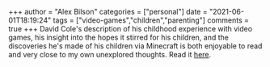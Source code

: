 +++
author = "Alex Bilson"
categories = ["personal"]
date = "2021-06-01T18:19:24"
tags = ["video-games","children","parenting"]
comments = true
+++
David Cole's description of his childhood experience with video games, his insight into the hopes it stirred for his children, and the discoveries he's made of his children via Minecraft is both enjoyable to read and very close to my own unexplored thoughts. Read it [here](http://davidcole.me/floor-is-lava.html).
      